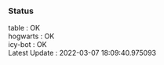 ### Status


table : OK  
hogwarts : OK  
icy-bot : OK  
Latest Update : 2022-03-07 18:09:40.975093
